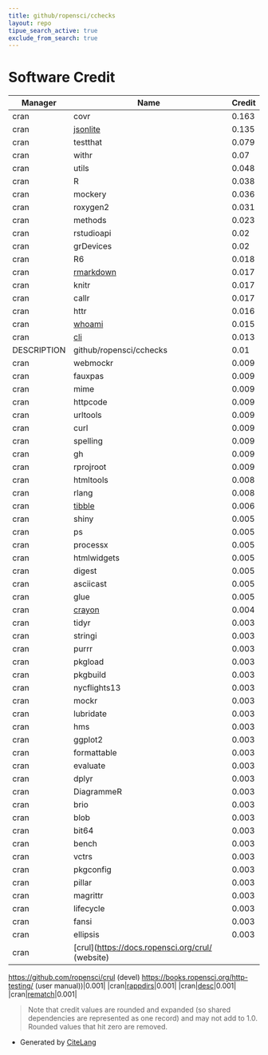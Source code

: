 ```yaml
---
title: github/ropensci/cchecks
layout: repo
tipue_search_active: true
exclude_from_search: true
---
```

# Software Credit

|Manager|Name|Credit|
|-------|----|------|
|cran|covr|0.163|
|cran|[jsonlite](https://arxiv.org/abs/1403.2805 (paper))|0.135|
|cran|testthat|0.079|
|cran|withr|0.07|
|cran|utils|0.048|
|cran|R|0.038|
|cran|mockery|0.036|
|cran|roxygen2|0.031|
|cran|methods|0.023|
|cran|rstudioapi|0.02|
|cran|grDevices|0.02|
|cran|R6|0.018|
|cran|[rmarkdown](https://github.com/rstudio/rmarkdown)|0.017|
|cran|knitr|0.017|
|cran|callr|0.017|
|cran|httr|0.016|
|cran|[whoami](https://github.com/r-lib/whoami#readme)|0.015|
|cran|[cli](https://cli.r-lib.org)|0.013|
|DESCRIPTION|github/ropensci/cchecks|0.01|
|cran|webmockr|0.009|
|cran|fauxpas|0.009|
|cran|mime|0.009|
|cran|httpcode|0.009|
|cran|urltools|0.009|
|cran|curl|0.009|
|cran|spelling|0.009|
|cran|gh|0.009|
|cran|rprojroot|0.009|
|cran|htmltools|0.008|
|cran|rlang|0.008|
|cran|[tibble](https://tibble.tidyverse.org/)|0.006|
|cran|shiny|0.005|
|cran|ps|0.005|
|cran|processx|0.005|
|cran|htmlwidgets|0.005|
|cran|digest|0.005|
|cran|asciicast|0.005|
|cran|glue|0.005|
|cran|[crayon](https://github.com/r-lib/crayon#readme)|0.004|
|cran|tidyr|0.003|
|cran|stringi|0.003|
|cran|purrr|0.003|
|cran|pkgload|0.003|
|cran|pkgbuild|0.003|
|cran|nycflights13|0.003|
|cran|mockr|0.003|
|cran|lubridate|0.003|
|cran|hms|0.003|
|cran|ggplot2|0.003|
|cran|formattable|0.003|
|cran|evaluate|0.003|
|cran|dplyr|0.003|
|cran|DiagrammeR|0.003|
|cran|brio|0.003|
|cran|blob|0.003|
|cran|bit64|0.003|
|cran|bench|0.003|
|cran|vctrs|0.003|
|cran|pkgconfig|0.003|
|cran|pillar|0.003|
|cran|magrittr|0.003|
|cran|lifecycle|0.003|
|cran|fansi|0.003|
|cran|ellipsis|0.003|
|cran|[crul](https://docs.ropensci.org/crul/ (website)
https://github.com/ropensci/crul (devel)
https://books.ropensci.org/http-testing/ (user manual))|0.001|
|cran|[rappdirs](https://rappdirs.r-lib.org)|0.001|
|cran|[desc](https://github.com/r-lib/desc#readme)|0.001|
|cran|[rematch](https://github.com/MangoTheCat/rematch)|0.001|


> Note that credit values are rounded and expanded (so shared dependencies are represented as one record) and may not add to 1.0. Rounded values that hit zero are removed.


- Generated by [CiteLang](https://github.com/vsoch/citelang)
